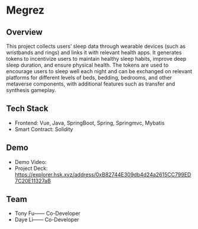 # Megrez
## Overview
This project collects users’ sleep data through wearable devices (such as wristbands and rings) and links it with relevant health apps. It generates tokens to incentivize users to maintain healthy sleep habits, improve deep sleep duration, and ensure physical health. The tokens are used to encourage users to sleep well each night and can be exchanged on relevant platforms for different levels of beds, bedding, bedrooms, and other metaverse components, with additional features such as transfer and synthesis gameplay.
## Tech Stack
- Frontend: Vue, Java, SpringBoot, Spring, Springmvc, Mybatis
- Smart Contract: Solidity

## Demo
- Demo Video:  
- Project Deck: https://explorer.hsk.xyz/address/0xB82744E309db4d24a2615CC799ED7C20E11327aB

## Team
- Tony Fu—— Co-Developer
- Daye Li—— Co-Developer

